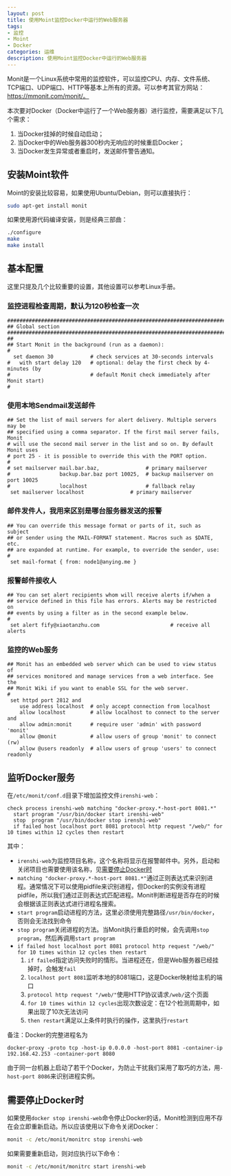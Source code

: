```yaml
---
layout: post
title: 使用Moint监控Docker中运行的Web服务器
tags:
- 监控
- Moint
- Docker
categories: 运维
description: 使用Moint监控Docker中运行的Web服务器
---
```

Monit是一个Linux系统中常用的监控软件，可以监控CPU、内存、文件系统、TCP端口、UDP端口、HTTP等基本上所有的资源。可以参考其官方网站：https://mmonit.com/monit/。

本次要对Docker（Docker中运行了一个Web服务器）进行监控，需要满足以下几个需求：

1. 当Docker挂掉的时候自动启动；
2. 当Docker中的Web服务器300秒内无响应的时候重启Docker；
3. 当Docker发生异常或者重启时，发送邮件警告通知。

## 安装Moint软件

Moint的安装比较容易，如果使用Ubuntu/Debian，则可以直接执行：
```bash
sudo apt-get install monit
```
如果使用源代码编译安装，则是经典三部曲：
```bash
./configure
make
make install
```

## 基本配置

这里只提及几个比较重要的设置，其他设置可以参考Linux手册。

### 监控进程检查周期，默认为120秒检查一次
```
###############################################################################
## Global section
###############################################################################
##
## Start Monit in the background (run as a daemon):
#
  set daemon 30            # check services at 30-seconds intervals
#   with start delay 120   # optional: delay the first check by 4-minutes (by
#                          # default Monit check immediately after Monit start)
#
```
### 使用本地Sendmail发送邮件
```
## Set the list of mail servers for alert delivery. Multiple servers may be 
## specified using a comma separator. If the first mail server fails, Monit 
# will use the second mail server in the list and so on. By default Monit uses 
# port 25 - it is possible to override this with the PORT option.
#
# set mailserver mail.bar.baz,               # primary mailserver
#                backup.bar.baz port 10025,  # backup mailserver on port 10025
#                localhost                   # fallback relay
 set mailserver localhost               # primary mailserver
```
### 邮件发件人，我用来区别是哪台服务器发送的报警
```
## You can override this message format or parts of it, such as subject
## or sender using the MAIL-FORMAT statement. Macros such as $DATE, etc.
## are expanded at runtime. For example, to override the sender, use:
#
 set mail-format { from: node1@anying.me }
```
### 报警邮件接收人
```
## You can set alert recipients whom will receive alerts if/when a 
## service defined in this file has errors. Alerts may be restricted on 
## events by using a filter as in the second example below. 
#
 set alert fify@xiaotanzhu.com                       # receive all alerts
```
### 监控的Web服务
```
## Monit has an embedded web server which can be used to view status of 
## services monitored and manage services from a web interface. See the
## Monit Wiki if you want to enable SSL for the web server. 
#
 set httpd port 2812 and
    use address localhost  # only accept connection from localhost
    allow localhost        # allow localhost to connect to the server and
    allow admin:monit      # require user 'admin' with password 'monit'
    allow @monit           # allow users of group 'monit' to connect (rw)
    allow @users readonly  # allow users of group 'users' to connect readonly
```

## 监听Docker服务

在`/etc/monit/conf.d`目录下增加监控文件`irenshi-web`：
```
check process irenshi-web matching "docker-proxy.*-host-port 8081.*"
  start program "/usr/bin/docker start irenshi-web"
  stop  program "/usr/bin/docker stop irenshi-web"
  if failed host localhost port 8081 protocol http request "/web/" for 10 times within 12 cycles then restart
```

其中：

- `irenshi-web`为监控项目名称，这个名称将显示在报警邮件中。另外，启动和关闭项目也需要使用该名称，见[需要停止Docker时](#需要停止Docker时)
- `matching "docker-proxy.*-host-port 8081.*"`通过正则表达式来识别进程。通常情况下可以使用pidfile来识别进程，但Docker的实例没有进程pidfile，所以我们通过正则表达式匹配进程。Monit判断进程是否存在的时候会根据该正则表达式进行进程名搜索。
- `start program`启动进程的方法，这里必须使用完整路径`/usr/bin/docker`，否则会无法找到命令
- `stop program`关闭进程的方法。当Monit执行重启的时候，会先调用`stop program`，然后再调用`start program`
- `if failed host localhost port 8081 protocol http request "/web/" for 10 times within 12 cycles then restart`
	1. `if failed`指定访问失败时的情形。当进程还在，但是Web服务器已经挂掉时，会触发`fail`
	2. `localhost port 8081`监听本地的8081端口，这是Docker映射给主机的端口
	3. `protocol http request "/web/"`使用HTTP协议请求`/web/`这个页面
	4. `for 10 times within 12 cycles`出现次数设定：在12个检测周期中，如果出现了10次无法访问
	5. `then restart`满足以上条件时执行的操作，这里执行`restart`

备注：Docker的完整进程名为
```
docker-proxy -proto tcp -host-ip 0.0.0.0 -host-port 8081 -container-ip 192.168.42.253 -container-port 8080
```
由于同一台机器上启动了若干个Docker，为防止干扰我们采用了取巧的方法，用`-host-port 8086`来识别进程实例。

## 需要停止Docker时

如果使用`docker stop irenshi-web`命令停止Docker的话，Monit检测到应用不存在会立即重新启动。所以应该使用以下命令关闭Docker：

```bash
monit -c /etc/monit/monitrc stop irenshi-web
```

如果需要重新启动，则对应执行以下命令：
```bash
monit -c /etc/monit/monitrc start irenshi-web
```
